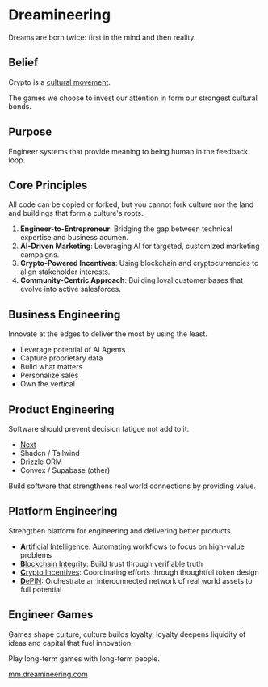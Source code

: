 # Dreamineering

Dreams are born twice: first in the mind and then reality. 

## Belief

Crypto is a [cultural movement](https://mm.dreamineering.com/docs/culture/). 

The games we choose to invest our attention in form our strongest cultural bonds.

## Purpose

Engineer systems that provide meaning to being human in the feedback loop.

## Core Principles

All code can be copied or forked, but you cannot fork culture nor the land and buildings that form a culture's roots. 

1. **Engineer-to-Entrepreneur**: Bridging the gap between technical expertise and business acumen.
2. **AI-Driven Marketing**: Leveraging AI for targeted, customized marketing campaigns.
3. **Crypto-Powered Incentives**: Using blockchain and cryptocurrencies to align stakeholder interests.
4. **Community-Centric Approach**: Building loyal customer bases that evolve into active salesforces.

## Business Engineering

Innovate at the edges to deliver the most by using the least.

- Leverage potential of AI Agents
- Capture proprietary data
- Build what matters
- Personalize sales
- Own the vertical

## Product Engineering

Software should prevent decision fatigue not add to it.

- [Next](https://github.com/dreamineering/dreamineering/tree/main/connection)
- Shadcn / Tailwind
- Drizzle ORM
- Convex / Supabase (other)

Build software that strengthens real world connections by providing value.

## Platform Engineering

Strengthen platform for engineering and delivering better products.

- [**A**rtificial Intelligence](https://github.com/dreamineering/dreamineering/tree/main/ai): Automating workflows to focus on high-value problems
- [**B**lockchain Integrity](https://github.com/dreamineering/dreamineering/tree/main/bc): Build trust through verifiable truth
- [**C**rypto Incentives](https://github.com/dreamineering/dreamineering/tree/main/bc): Coordinating efforts through thoughtful token design
- [**D**ePIN](https://mm.dreamineering.com/docs/industries): Orchestrate an interconnected network of real world assets to full potential

## Engineer Games

Games shape culture, culture builds loyalty, loyalty deepens liquidity of ideas and capital that fuel innovation.

Play long-term games with long-term people.

[mm.dreamineering.com](https://mm.dreamineering.com/)
